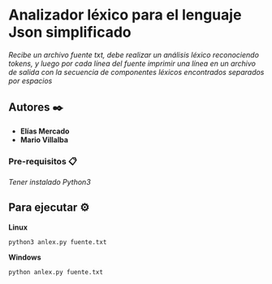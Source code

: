 # Analizador léxico para el lenguaje Json simplificado

_Recibe un archivo fuente txt, debe realizar un análisis léxico reconociendo tokens, y luego por cada línea del fuente imprimir una línea en un archivo de salida con la secuencia de componentes léxicos encontrados separados por espacios_

## Autores ✒️

* **Elías Mercado**
* **Mario Villalba**

### Pre-requisitos 📋

_Tener instalado Python3_

## Para ejecutar  ⚙️

**Linux**
```
python3 anlex.py fuente.txt
```
 
 **Windows**
 ```
python anlex.py fuente.txt
```

